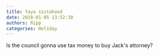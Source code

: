 ```yaml
---
title: Yaya sistahood
date: 2018-01-05 13:52:38
authors: Ripp
categories: Holiday
---
```


 Is the council gonna use tax money to buy Jack's attorney?